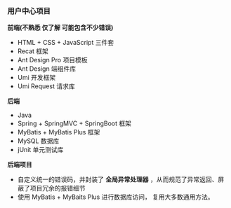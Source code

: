 ### 用户中心项目
**前端(不熟悉 仅了解 可能包含不少错误)**
- HTML + CSS + JavaScript 三件套
- Recat 框架
- Ant Design Pro 项目模板
- Ant Design 端组件库
- Umi 开发框架
- Umi Request 请求库

**后端**
- Java
- Spring + SpringMVC + SpringBoot 框架
-  MyBatis + MyBatis Plus 框架
-  MySQL 数据库
-  jUnit 单元测试库

**后端项目**
- 自定义统一的错误码，并封装了 **全局异常处理器** ，从而规范了异常返回、屏蔽了项目冗余的报错细节
- 使用 MyBatis + MyBaits Plus 进行数据库访问， 复用大多数通用方法。 

